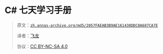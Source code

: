 # C# 七天学习手册

> 原文：[`zh.annas-archive.org/md5/2057FAEAB3B9AE161438DDC8A687CA7E`](https://zh.annas-archive.org/md5/2057FAEAB3B9AE161438DDC8A687CA7E)
> 
> 译者：[飞龙](https://github.com/wizardforcel)
> 
> 协议：[CC BY-NC-SA 4.0](http://creativecommons.org/licenses/by-nc-sa/4.0/)